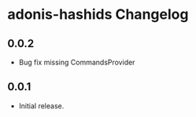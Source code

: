 # adonis-hashids Changelog

## 0.0.2
 - Bug fix missing CommandsProvider

## 0.0.1
 - Initial release.
